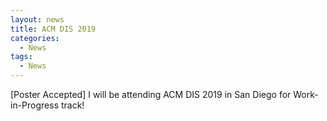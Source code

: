 ```yaml
---
layout: news
title: ACM DIS 2019
categories:
  - News
tags:
  - News
---
```


[Poster Accepted] I will be attending ACM DIS 2019 in San Diego for Work-in-Progress track!